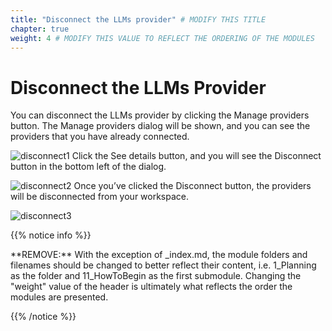 ```yaml
---
title: "Disconnect the LLMs provider" # MODIFY THIS TITLE
chapter: true
weight: 4 # MODIFY THIS VALUE TO REFLECT THE ORDERING OF THE MODULES
---
```


# Disconnect the LLMs Provider <!-- MODIFY THIS HEADING -->
You can disconnect the LLMs provider by clicking the Manage providers button. The Manage providers dialog will be shown, and you can see the providers that you have already connected.


![disconnect1](/images/disconnect1.png) 
Click the See details button, and you will see the Disconnect button in the bottom left of the dialog.

![disconnect2](/images/disconnect2.png) 
Once you’ve clicked the Disconnect button, the providers will be disconnected from your workspace.

![disconnect3](/images/disconnect3.png) 

{{% notice info %}}
<p style='text-align: left;'>
**REMOVE:** With the exception of _index.md, the module folders and filenames should be changed to better reflect their content, i.e. 1_Planning as the folder and 11_HowToBegin as the first submodule. Changing the "weight" value of the header is ultimately what reflects the order the modules are presented.
</p>
{{% /notice %}}

